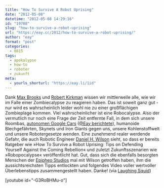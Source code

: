```yaml
---
title: "How To Survive A Robot Uprising"
date: "2012-05-08"
datetime: "2012-05-08 14:29:16"
id: "19708"
slug: "how-to-survive-a-robot-uprising"
url: "https://eay.cc/2012/how-to-survive-a-robot-uprising/"
author: "eay"
format: "post"
categories:
  - 0815
tags:
  - apokalypse
  - how-to
  - roboter
  - zukunft
meta:
  - yourls_shorturl: "https://eay.li/1id"
---
```


Dank [Max Brooks](http://www.amazon.de/exec/obidos/ASIN/3442458099/eayznet-21) und [Robert Kirkman](http://www.amazon.de/exec/obidos/ASIN/3936480311/eayznet-21) wissen wir mittlerweile alle, wie wir im Falle einer Zombiecalypse zu reagieren haben. Das ist soweit ganz gut - nur wird es wahrscheinlich leider wohl nie zu einer großflächigen Zombieplage kommen. Viel wahrscheinlicher ist eine Robocalypse. Also der vermutlich nur noch eine Frage der Zeit entfernte Fall, in dem sich unsere Roombas, [autonomen Google Cars](https://eay.li/1ic) ([@Eay berichtete](https://twitter.com/#!/Eay/status/199818471058571264)), humanoide Blechgefährten, Skynets und Iron Giants gegen uns, unsere Kohlenstoffwelt und unsere Robotergesetze wenden. Eine zunehmend realer werdende Gefahr, die auch Robotic Engineer [Daniel H. Wilson](https://en.wikipedia.org/wiki/Daniel_H._Wilson) sieht, so dass er bereits Ratgeber wie »How To Survive a Robot Uprising: Tips on Defending Yourself Against the Coming Rebellion« und zuletzt Zukunftsszenarien wie »Robopocalypse« veröffentlicht hat. Gut, dass sich die ebenfalls besorgten Menschen der [Epipheo Studios](http://www.epipheostudios.com/) mal mit Wilson getroffen haben, ihm die aussichtsreichsten Tipps entlockten und folgendes Video voller wertvoller Überlebenstipps zusammengestellt haben. Danke! (via [Laughing Squid](http://laughingsquid.com/how-to-survive-a-robot-uprising/))

\[youtube id="-G3RoBHMu-o"\]
